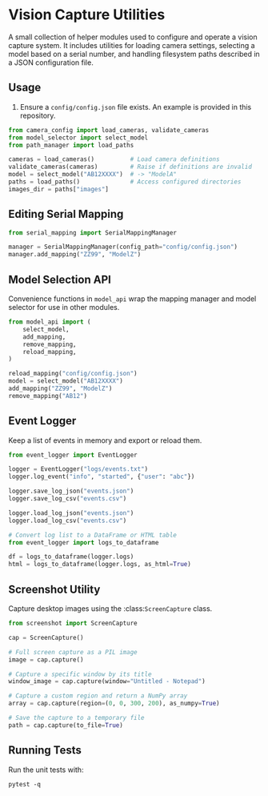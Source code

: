 # Vision Capture Utilities

A small collection of helper modules used to configure and operate a vision capture system.
It includes utilities for loading camera settings, selecting a model based on a serial
number, and handling filesystem paths described in a JSON configuration file.

## Usage

1. Ensure a `config/config.json` file exists. An example is provided in this
   repository.

```python
from camera_config import load_cameras, validate_cameras
from model_selector import select_model
from path_manager import load_paths

cameras = load_cameras()          # Load camera definitions
validate_cameras(cameras)         # Raise if definitions are invalid
model = select_model("AB12XXXX")  # -> "ModelA"
paths = load_paths()              # Access configured directories
images_dir = paths["images"]
```

## Editing Serial Mapping

```python
from serial_mapping import SerialMappingManager

manager = SerialMappingManager(config_path="config/config.json")
manager.add_mapping("ZZ99", "ModelZ")
```

## Model Selection API

Convenience functions in ``model_api`` wrap the mapping manager and
model selector for use in other modules.

```python
from model_api import (
    select_model,
    add_mapping,
    remove_mapping,
    reload_mapping,
)

reload_mapping("config/config.json")
model = select_model("AB12XXXX")
add_mapping("ZZ99", "ModelZ")
remove_mapping("AB12")
```

## Event Logger

Keep a list of events in memory and export or reload them.

```python
from event_logger import EventLogger

logger = EventLogger("logs/events.txt")
logger.log_event("info", "started", {"user": "abc"})

logger.save_log_json("events.json")
logger.save_log_csv("events.csv")

logger.load_log_json("events.json")
logger.load_log_csv("events.csv")

# Convert log list to a DataFrame or HTML table
from event_logger import logs_to_dataframe

df = logs_to_dataframe(logger.logs)
html = logs_to_dataframe(logger.logs, as_html=True)
```

## Screenshot Utility

Capture desktop images using the :class:`ScreenCapture` class.

```python
from screenshot import ScreenCapture

cap = ScreenCapture()

# Full screen capture as a PIL image
image = cap.capture()

# Capture a specific window by its title
window_image = cap.capture(window="Untitled - Notepad")

# Capture a custom region and return a NumPy array
array = cap.capture(region=(0, 0, 300, 200), as_numpy=True)

# Save the capture to a temporary file
path = cap.capture(to_file=True)
```

## Running Tests

Run the unit tests with:

```
pytest -q
```
